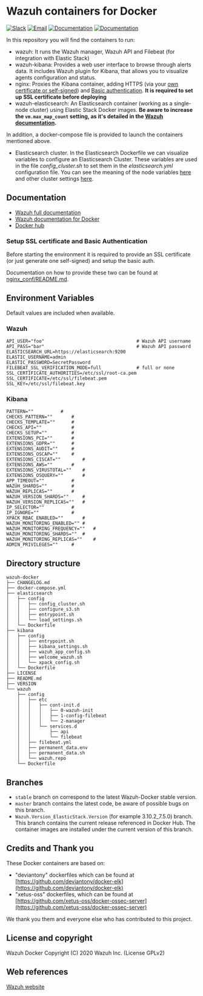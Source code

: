 # Wazuh containers for Docker

[![Slack](https://img.shields.io/badge/slack-join-blue.svg)](https://wazuh.com/community/join-us-on-slack/)
[![Email](https://img.shields.io/badge/email-join-blue.svg)](https://groups.google.com/forum/#!forum/wazuh)
[![Documentation](https://img.shields.io/badge/docs-view-green.svg)](https://documentation.wazuh.com)
[![Documentation](https://img.shields.io/badge/web-view-green.svg)](https://wazuh.com)

In this repository you will find the containers to run:

* wazuh: It runs the Wazuh manager, Wazuh API and Filebeat (for integration with Elastic Stack)
* wazuh-kibana: Provides a web user interface to browse through alerts data. It includes Wazuh plugin for Kibana, that allows you to visualize agents configuration and status.
* nginx: Proxies the Kibana container, adding HTTPS (via your [own certificate or self-signed](nginx_conf/README.md)) and [Basic authentication](https://developer.mozilla.org/en-US/docs/Web/HTTP/Authentication#Basic_authentication_scheme). **It is required to set up SSL certificate before deploying**
* wazuh-elasticsearch: An Elasticsearch container (working as a single-node cluster) using Elastic Stack Docker images. **Be aware to increase the `vm.max_map_count` setting, as it's detailed in the [Wazuh documentation](https://documentation.wazuh.com/current/docker/wazuh-container.html#increase-max-map-count-on-your-host-linux).**

In addition, a docker-compose file is provided to launch the containers mentioned above.

* Elasticsearch cluster. In the Elasticsearch Dockerfile we can visualize variables to configure an Elasticsearch Cluster. These variables are used in the file *config_cluster.sh* to set them in the *elasticsearch.yml* configuration file. You can see the meaning of the node variables [here](https://www.elastic.co/guide/en/elasticsearch/reference/current/modules-node.html) and other cluster settings [here](https://github.com/elastic/elasticsearch/blob/master/distribution/src/config/elasticsearch.yml).

## Documentation

* [Wazuh full documentation](http://documentation.wazuh.com)
* [Wazuh documentation for Docker](https://documentation.wazuh.com/current/docker/index.html)
* [Docker hub](https://hub.docker.com/u/wazuh)


### Setup SSL certificate and Basic Authentication

Before starting the environment it is required to provide an SSL certificate (or just generate one self-signed) and setup the basic auth.

Documentation on how to provide these two can be found at [nginx_conf/README.md](nginx_conf/README.md).


## Environment Variables

Default values are included when available.

### Wazuh
```
API_USER="foo"			                        # Wazuh API username
API_PASS="bar"			                        # Wazuh API password
ELASTICSEARCH_URL=https://elasticsearch:9200
ELASTIC_USERNAME=admin
ELASTIC_PASSWORD=SecretPassword
FILEBEAT_SSL_VERIFICATION_MODE=full             # full or none
SSL_CERTIFICATE_AUTHORITIES=/etc/ssl/root-ca.pem
SSL_CERTIFICATE=/etc/ssl/filebeat.pem
SSL_KEY=/etc/ssl/filebeat.key
```

### Kibana
```
PATTERN=""			#
CHECKS_PATTERN=""		#
CHECKS_TEMPLATE=""		#
CHECKS_API=""			#
CHECKS_SETUP=""			#
EXTENSIONS_PCI=""		#
EXTENSIONS_GDPR=""		#
EXTENSIONS_AUDIT=""		#
EXTENSIONS_OSCAP=""		#
EXTENSIONS_CISCAT=""		#
EXTENSIONS_AWS=""		#
EXTENSIONS_VIRUSTOTAL=""	#
EXTENSIONS_OSQUERY=""		#
APP_TIMEOUT=""			#
WAZUH_SHARDS=""			#
WAZUH_REPLICAS=""		#
WAZUH_VERSION_SHARDS=""		#
WAZUH_VERSION_REPLICAS=""	#
IP_SELECTOR=""			#
IP_IGNORE=""			#
XPACK_RBAC_ENABLED=""		#
WAZUH_MONITORING_ENABLED=""	#
WAZUH_MONITORING_FREQUENCY=""	#
WAZUH_MONITORING_SHARDS=""	#
WAZUH_MONITORING_REPLICAS=""	#
ADMIN_PRIVILEGES=""		#
```

## Directory structure

    wazuh-docker
    ├── CHANGELOG.md
    ├── docker-compose.yml
    ├── elasticsearch
    │   ├── config
    │   │   ├── config_cluster.sh
    │   │   ├── configure_s3.sh
    │   │   ├── entrypoint.sh
    │   │   └── load_settings.sh
    │   └── Dockerfile
    ├── kibana
    │   ├── config
    │   │   ├── entrypoint.sh
    │   │   ├── kibana_settings.sh
    │   │   ├── wazuh_app_config.sh
    │   │   ├── welcome_wazuh.sh
    │   │   └── xpack_config.sh
    │   └── Dockerfile
    ├── LICENSE
    ├── README.md
    ├── VERSION
    └── wazuh
        ├── config
        │   ├── etc
        │   │   ├── cont-init.d
        │   │   │   ├── 0-wazuh-init
        │   │   │   ├── 1-config-filebeat
        │   │   │   └── 2-manager
        │   │   └── services.d
        │   │       ├── api
        │   │       └── filebeat
        │   ├── filebeat.yml
        │   ├── permanent_data.env
        │   ├── permanent_data.sh
        │   └── wazuh.repo
        └── Dockerfile


## Branches

* `stable` branch on correspond to the latest Wazuh-Docker stable version.
* `master` branch contains the latest code, be aware of possible bugs on this branch.
* `Wazuh.Version_ElasticStack.Version` (for example 3.10.2_7.5.0) branch. This branch contains the current release referenced in Docker Hub. The container images are installed under the current version of this branch.

## Credits and Thank you

These Docker containers are based on:

*  "deviantony" dockerfiles which can be found at [https://github.com/deviantony/docker-elk](https://github.com/deviantony/docker-elk)
*  "xetus-oss" dockerfiles, which can be found at [https://github.com/xetus-oss/docker-ossec-server](https://github.com/xetus-oss/docker-ossec-server)

We thank you them and everyone else who has contributed to this project.

## License and copyright

Wazuh Docker Copyright (C) 2020 Wazuh Inc. (License GPLv2)

## Web references

[Wazuh website](http://wazuh.com)

